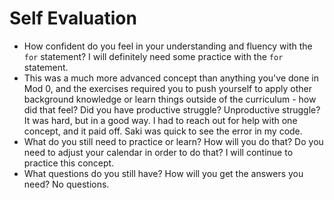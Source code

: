 # Self Evaluation

- How confident do you feel in your understanding and fluency with the `for` statement?
I will definitely need some practice with the `for` statement.
- This was a much more advanced concept than anything you've done in Mod 0, and the exercises required you to push yourself to apply other background knowledge or learn things outside of the curriculum - how did that feel? Did you have productive struggle? Unproductive struggle?
It was hard, but in a good way. I had to reach out for help with one concept, and it paid off. Saki was quick to see the error in my code. 
- What do you still need to practice or learn? How will you do that? Do you need to adjust your calendar in order to do that?
I will continue to practice this concept. 
- What questions do you still have? How will you get the answers you need?
No questions. 